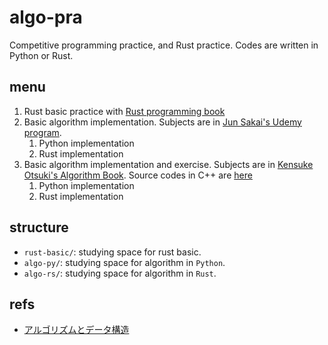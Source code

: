 # algo-pra
Competitive programming practice, and Rust practice. Codes are written in Python or Rust.

## menu

1. Rust basic practice with [Rust programming book](https://doc.rust-jp.rs/book-ja)
2. Basic algorithm implementation. Subjects are in [Jun Sakai's Udemy program](https://www.udemy.com/course/python-algo/).
   1. Python implementation
   2. Rust implementation
3. Basic algorithm implementation and exercise. Subjects are in [Kensuke Otsuki's Algorithm Book](https://www.amazon.co.jp/dp/4065128447). Source codes in C++ are [here](https://github.com/drken1215/book_algorithm_solution)
   1. Python implementation
   2. Rust implementation


## structure

- `rust-basic/`: studying space for rust basic.
- `algo-py/`: studying space for algorithm in `Python`.
- `algo-rs/`: studying space for algorithm in `Rust`.


## refs

- [アルゴリズムとデータ構造](https://www.amazon.co.jp/dp/4065128447)
